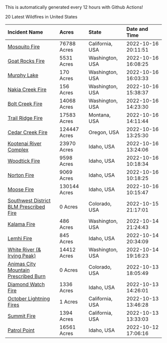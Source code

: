 This is automatically generated every 12 hours with Github Actions!

20 Latest Wildfires in United States

 | Incident Name | Acres | State | Date and Time |
|:---|:---|:---|:---|
| [Mosquito Fire](https://inciweb.nwcg.gov/incident/8398/) | 76788 Acres | California, USA | 2022-10-16 20:11:51 |
| [Goat Rocks Fire](https://inciweb.nwcg.gov/incident/8415/) | 5531 Acres | Washington, USA | 2022-10-16 16:08:25 |
| [Murphy Lake](https://inciweb.nwcg.gov/incident/8445/) | 170 Acres | Washington, USA | 2022-10-16 16:03:33 |
| [Nakia Creek Fire](https://inciweb.nwcg.gov/incident/8443/) | 156 Acres | Washington, USA | 2022-10-16 15:38:37 |
| [Bolt Creek Fire](https://inciweb.nwcg.gov/incident/8417/) | 14068 Acres | Washington, USA | 2022-10-16 14:23:30 |
| [Trail Ridge Fire](https://inciweb.nwcg.gov/incident/8365/) | 17583 Acres | Montana, USA | 2022-10-16 14:11:44 |
| [Cedar Creek Fire](https://inciweb.nwcg.gov/incident/8307/) | 124447 Acres | Oregon, USA | 2022-10-16 13:25:30 |
| [Kootenai River Complex ](https://inciweb.nwcg.gov/incident/8378/) | 23970 Acres | Idaho, USA | 2022-10-16 13:24:06 |
| [Woodtick Fire](https://inciweb.nwcg.gov/incident/8253/) | 9598 Acres | Idaho, USA | 2022-10-16 10:18:34 |
| [Norton Fire](https://inciweb.nwcg.gov/incident/8308/) | 9069 Acres | Idaho, USA | 2022-10-16 10:18:25 |
| [Moose Fire](https://inciweb.nwcg.gov/incident/8249/) | 130144 Acres | Idaho, USA | 2022-10-16 10:15:47 |
| [Southwest District BLM Prescribed Fire ](https://inciweb.nwcg.gov/incident/7852/) | 0 Acres | Colorado, USA | 2022-10-15 21:17:01 |
| [Kalama Fire](https://inciweb.nwcg.gov/incident/8420/) | 486 Acres | Washington, USA | 2022-10-14 21:24:43 |
| [Lemhi Fire](https://inciweb.nwcg.gov/incident/8446/) | 845 Acres | Idaho, USA | 2022-10-14 20:34:09 |
| [White River (& Irving Peak)](https://inciweb.nwcg.gov/incident/8329/) | 14412 Acres | Washington, USA | 2022-10-14 19:16:23 |
| [Animas City Mountain Prescribed Burn](https://inciweb.nwcg.gov/incident/7688/) | 0 Acres | Colorado, USA | 2022-10-13 18:05:49 |
| [Diamond Watch Fire](https://inciweb.nwcg.gov/incident/8264/) | 1336 Acres | Idaho, USA | 2022-10-13 14:26:01 |
| [October Lightning Fires](https://inciweb.nwcg.gov/incident/8442/) | 1 Acres | California, USA | 2022-10-13 13:46:28 |
| [Summit Fire](https://inciweb.nwcg.gov/incident/8408/) | 1394 Acres | California, USA | 2022-10-13 13:33:03 |
| [Patrol Point](https://inciweb.nwcg.gov/incident/8357/) | 16561 Acres | Idaho, USA | 2022-10-12 17:06:16 |
